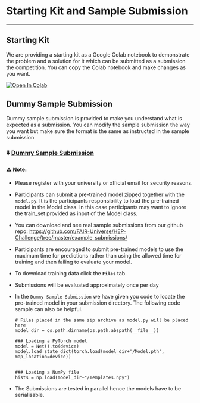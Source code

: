 # Starting Kit and Sample Submission
***

## Starting Kit
We are providing a starting kit as a Google Colab notebook to demonstrate the problem and a solution for it which can be submitted as a submission the competition. You can copy the Colab notebook and make changes as you want.  

[![Open In Colab](https://colab.research.google.com/assets/colab-badge.svg)](https://colab.research.google.com/github/FAIR-Universe/HEP-Challenge/blob/master/StartingKit_HiggsML_Uncertainty_Challenge.ipynb)



## Dummy Sample Submission
Dummy sample submission is provided to make you understand what is expected as a submission. You can modify the sample submission the way you want but make sure the format is the same as instructed in the sample submission

### ⬇️ [Dummy Sample Submission](https://www.codabench.org/datasets/download/cf1b2c74-02d8-45a7-885b-6f2c29e2ee9e/)


#### ⚠️ Note:
- Please register with your university or official email for security reasons. 

- Participants can submit a pre-trained model zipped together with the `model.py`. It is the participants responsibility to load the pre-trained model in the Model class. In this case participants may want to ignore the train_set provided as input of the Model class. 

- You can download and see real sample submissions from our github repo: https://github.com/FAIR-Universe/HEP-Challenge/tree/master/example_submissions/

- Participants are encouraged to submit pre-trained models to use the maximum time for predictions rather than using the allowed time for training and then failing to evaluate your model. 

- To download training data click the **`Files`** tab.

- Submissions will be evaluated approximately once per day

- In the `Dummy Sample Submission` we have given you code to locate the pre-trained model in your submission directory. The following code sample can also be helpful.

    ```
    # Files placed in the same zip archive as model.py will be placed here
    model_dir = os.path.dirname(os.path.abspath(__file__))

    ### Loading a PyTorch model
    model = Net().to(device)
    model.load_state_dict(torch.load(model_dir+'/Model.pth',  map_location=device))

            
    ### Loading a NumPy file
    hists = np.load(model_dir+"/Templates.npy")
    ```
-  The Submissions are tested in parallel hence the models have to be serialisable. 



